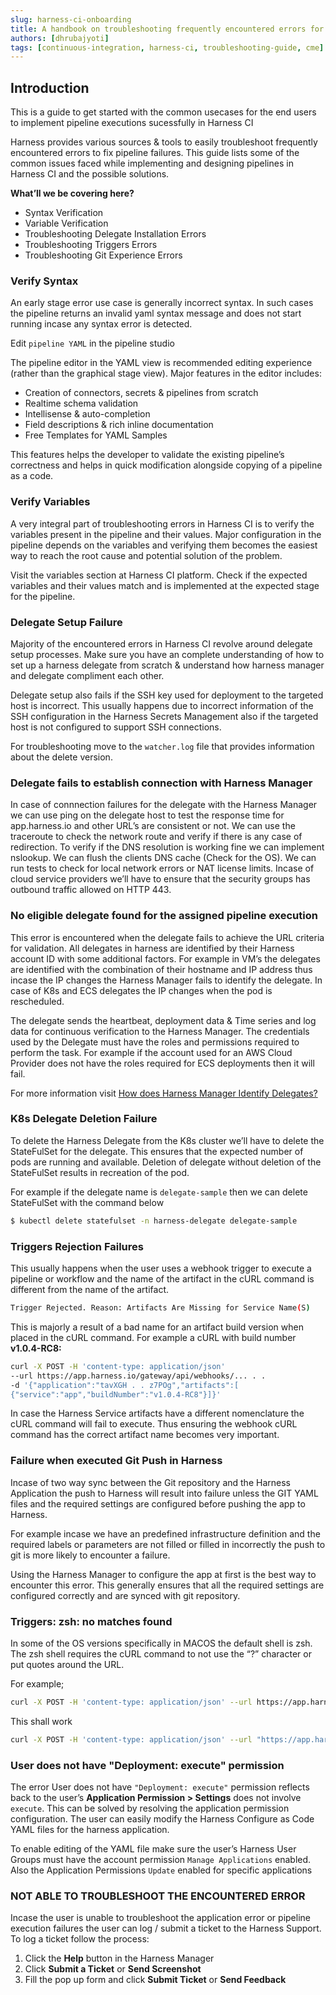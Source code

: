 ```yaml
---
slug: harness-ci-onboarding
title: A handbook on troubleshooting frequently encountered errors for the users on Harness CI
authors: [dhrubajyoti]
tags: [continuous-integration, harness-ci, troubleshooting-guide, cme]
---
```


## Introduction

This is a guide to get started with the common usecases for the end users to implement pipeline executions sucessfully in Harness CI

Harness provides various sources & tools to easily troubleshoot frequently encountered errors to fix pipeline failures. This guide lists some of the common issues faced while implementing and designing pipelines in Harness CI and the possible solutions.

**What’ll we be covering here?**

- Syntax Verification
- Variable Verification
- Troubleshooting Delegate Installation Errors
- Troubleshooting Triggers Errors
- Troubleshooting Git Experience Errors


### Verify Syntax

An early stage error use case is generally incorrect syntax. In such cases the pipeline returns an invalid yaml syntax message and does not start running incase any syntax error is detected.

Edit ```pipeline YAML``` in the pipeline studio

The pipeline editor in the YAML view is recommended editing experience (rather than the graphical stage view). Major features in the editor includes:
- Creation of connectors, secrets & pipelines from scratch
- Realtime schema validation
- Intellisense & auto-completion
- Field descriptions & rich inline documentation
- Free Templates for YAML Samples 

This features helps the developer to validate the existing pipeline’s correctness and helps in quick modification alongside copying of a pipeline as a code.


### Verify Variables

A very integral part of troubleshooting errors in Harness CI is to verify the variables present in the pipeline and their values. Major configuration in the pipeline depends on the variables and verifying them becomes the easiest way to reach the root cause and potential solution of the problem.

Visit the variables section at Harness CI platform. Check if the expected variables and their values match and is implemented at the expected stage for the pipeline.

### Delegate Setup Failure

Majority of the encountered errors in Harness CI revolve around delegate setup processes. Make sure you have an complete understanding of how to set up a harness delegate from scratch & understand how harness manager and delegate compliment each other.

Delegate setup also fails if the SSH key used for deployment to the targeted host is incorrect. This usually happens due to incorrect information of the SSH configuration in the Harness Secrets Management also if the targeted host is not configured to support SSH connections.

For troubleshooting move to the ```watcher.log``` file that provides information about the delete version.

### Delegate fails to establish connection with Harness Manager

In case of connnection failures for the delegate with the Harness Manager we can use ping on the delegate host to test the response time for app.harness.io and other URL’s are consistent or not. We can use the traceroute to check the network route and verify if there is any case of redirection. To verify if the DNS resolution is working fine we can implement nslookup.
We can flush the clients DNS cache (Check for the OS). We can run tests to check for local network errors or NAT license limits. Incase of cloud service providers we’ll have to ensure that the security groups has outbound traffic allowed on HTTP 443.

### No eligible delegate found for the assigned pipeline execution

This error is encountered when the delegate fails to achieve the URL criteria for validation. All delegates in harness are identified by their Harness account ID with some additional factors. For example in VM’s the delegates are identified with the combination of their hostname and IP address thus incase the IP changes the Harness Manager fails to identify the delegate. In case of K8s and ECS delegates the IP changes when the pod is rescheduled.

The delegate sends the heartbeat, deployment data & Time series and log data for continuous verification to the Harness Manager. The credentials used by the Delegate must have the roles and permissions required to perform the task. For example if the account used for an AWS Cloud Provider does not have the roles required for ECS deployments then it will fail.

For more information visit [How does Harness Manager Identify Delegates?](https://docs.harness.io/article/migeq3achl-harness-delegate-faqs#how_does_harness_manager_identify_delegates)

### K8s Delegate Deletion Failure

To delete the Harness Delegate from the K8s cluster we’ll have to delete the StateFulSet for the delegate. This ensures that the expected number of pods are running and available. Deletion of delegate without deletion of the StateFulSet results in recreation of the pod. 

For example if the delegate name is ```delegate-sample``` then we can delete StateFulSet with the command below

```bash
$ kubectl delete statefulset -n harness-delegate delegate-sample
```

### Triggers Rejection Failures

This usually happens when the user uses a webhook trigger to execute a pipeline or workflow and the name of the artifact in the cURL command is different from the name of the artifact.

```bash
Trigger Rejected. Reason: Artifacts Are Missing for Service Name(S)
```

This is majorly a result of a bad name for an artifact build version when placed in the cURL command. For example a cURL with build number **v1.0.4-RC8:**

```bash
curl -X POST -H 'content-type: application/json'
--url https://app.harness.io/gateway/api/webhooks/... . .
-d '{"application":"tavXGH . . z7POg","artifacts":[
{"service":"app","buildNumber":"v1.0.4-RC8"}]}'
```

In case the Harness Service artifacts have a different nomenclature the cURL command will fail to execute. Thus ensuring the webhook cURL command has the correct artifact name becomes very important. 

### Failure when executed Git Push in Harness

Incase of two way sync between the Git repository and the Harness Application the push to Harness will result into failure unless the GIT YAML files and the required settings are configured before pushing the app to Harness.

For example incase we have an predefined infrastructure definition and the required labels or parameters are not filled or filled in incorrectly the push to git is more likely to encounter a failure.

Using the Harness Manager to configure the app at first is the best way to encounter this error. This generally ensures that all the required settings are configured correctly and are synced with git repository. 

### Triggers: zsh: no matches found

In some of the OS versions specifically in MACOS the default shell is zsh. The zsh shell requires the cURL command to not use the “?” character or put quotes around the URL.

For example;
```bash
curl -X POST -H 'content-type: application/json' --url https://app.harness.io/gateway/api/webhooks/xxx?accountId=xxx -d '{"application":"fCLnFhwsTryU-HEdKDVZ1g","parameters":{"Environment":"K8sv2","test":"foo"}}'
```

This shall work

```bash
curl -X POST -H 'content-type: application/json' --url "https://app.harness.io/gateway/api/webhooks/xxx?accountId=xxx -d '{"application":"fCLnFhwsTryU-HEdKDVZ1g","parameters":{"Environment":"K8sv2","test":"foo"}}'"
```

### User does not have "Deployment: execute" permission

The error User does not have ```"Deployment: execute"``` permission reflects back to the user’s **Application Permission > Settings** does not involve ```execute```. This can be solved by resolving the application permission configuration. The user can easily modify the Harness Configure as Code YAML files for the harness application. 

To enable editing of the YAML file make sure the user’s Harness User Groups must have the account permission ```Manage Applications``` enabled. Also the Application Permissions ```Update``` enabled for specific applications

### NOT ABLE TO TROUBLESHOOT THE ENCOUNTERED ERROR

Incase the user is unable to troubleshoot the application error or pipeline execution failures the user can log / submit a ticket to the Harness Support. To log a ticket follow the process:

1. Click the **Help** button in the Harness Manager
2. Click **Submit a Ticket** or **Send Screenshot**
3. Fill the pop up form and click **Submit Ticket** or **Send Feedback**



